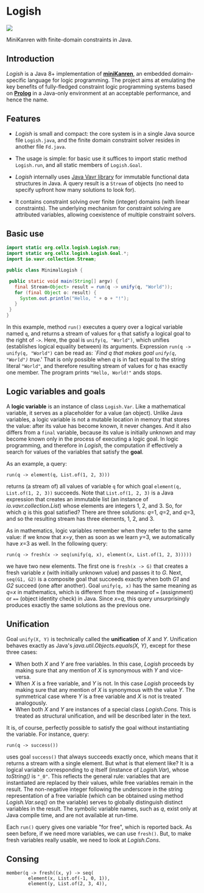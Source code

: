 # Logish

![](https://github.com/dragan-ivanovic/logish/workflows/build+tests/badge.svg)

MiniKanren with finite-domain constraints in Java.

## Introduction

_Logish_ is a Java 8+ implementation of
[**miniKanren**](http://minikanren.org/), an embedded domain-specific
language for logic programming. The project aims at emulating the key
benefits of fully-fledged constraint logic programming systems based on 
[**Prolog**](https://en.wikipedia.org/wiki/Prolog) in a Java-only 
environment at an acceptable performance, and hence the name.

## Features

  - _Logish_ is small and compact: the core system is in a single Java
    source file `Logish.java`, and the finite domain constraint solver
    resides in another file `Fd.java`.
  
  - The usage is simple: for basic use it suffices to import static
    method `Logish.run`, and all static members of `Logish.Goal`.
  
  - _Logish_ internally uses [Java Vavr library](https://www.vavr.io/)
    for immutable functional data structures in Java.  A query result
    is a `Stream` of objects (no need to specify upfront how many
    solutions to look for).
    
  - It contains constraint solving over finite (integer) domains (with linear
    constraints).  The underlying mechanism for constraint solving are attributed 
    variables, allowing coexistence of multiple constraint solvers.
    
  
## Basic use

```java
import static org.cellx.logish.Logish.run;
import static org.cellx.logish.Logish.Goal.*;
import io.vavr.collection.Stream;

public class MinimalLogish {

 public static void main(String[] argv) {
   final Stream<Object> result = run(q -> unify(q, "World"));
   for (final Object o: result) {
     System.out.println("Hello, " + o + "!");
   }
 }
}
```

In this example, method `run()` executes a query over a logical variable
named `q`, and returns a stream of values for `q` that satisfy a
logical goal to the right of `->`.  Here, the goal is `unify(q,
"World")`, which unifies (establishes logical equality between)
its arguments.  Expression `run(q -> unify(q, "World")` can be read as: \`_Find q
that makes goal `unify(q, "World")` true_.' That is only possible when _q_ is in 
fact equal to the string literal `"World"`, and therefore resulting
stream of values for _q_ has exactly one member. The program prints
`"Hello, World!"` ands stops.


## Logic variables and goals

A **logic variable** is an instance of class `Logish.Var`.  Like a
mathematical variable, it serves as a placeholder for a value (an
object).  Unlike Java variables, a logic variable is not a mutable location in
memory that stores the value: after its value has become known, it
never changes.  And it also differs from a `final` variable, because its value 
is initially unknown and may become known only in the process of executing a logic goal. 
In logic programming, and therefore in _Logish_, the
computation if effectively a search for values of the variables that
satisfy the **goal**.

As an example, a query:

```
run(q -> element(q, List.of(1, 2, 3)))
```

returns (a stream of) all values of variable `q` for which goal `element(q,
List.of(1, 2, 3))` succeeds.  Note that `List.of(1, 2, 3)` is a Java
expression that creates an immutable list (an instance of
_io.vavr.collection.List_) whose elements are integers 1, 2, and 3.  So, for
which _q_ is this goal satisfied?  There are three solutions: _q_=1, _q_=2,
and _q_=3, and so the resulting stream has three elements, 1, 2, and 3.

As in mathematics, logic variables remember when they refer to the same value:
if we know that _x_=_y_, then as soon as we learn _y_=3, we
automatically have _x_=3 as well.  In the following
query:

```
run(q -> fresh(x -> seq(unify(q, x), element(x, List.of(1, 2, 3)))))
```

we have two new elements.  The first one is `fresh(x -> G)` that creates a
fresh variable _x_ (with initially unknown value) and passes it to _G_.  Next,
`seq(G1, G2)` is a composite goal that succeeds exactly
when both _G1_ and _G2_ succeed (one after another). Goal `unify(q, x)` has the same
meaning as _q_=_x_ in mathematics, which is different from the meaning of `=` 
(assignment) or `==` (object identity check) in Java.  Since _x_=_q_, this query unsurprisingly
produces exactly the same solutions as the previous one.  

## Unification

Goal `unify(X, Y)` is technically called the **unification** of _X_ and
_Y_.  Unification behaves exactly as Java's _java.util.Objects.equals(X, Y)_, except
for these three cases:

  * When both _X_ and _Y_ are free variables.  In this case, _Logish_ proceeds
    by making sure that any mention of _X_ is synonymous with _Y_ and
    vice-versa.
  * When _X_ is a free variable, and _Y_ is not.  In this case _Logish_
    proceeds by making sure that any mention of _X_ is synonymous with the
    value _Y_. The symmetrical case where _Y_ is a free variable and _X_ is
    not is treated analogously.
  * When both _X_ and _Y_ are instances of a special class _Logish.Cons_.
    This is treated as structural unification, and will be described later in
    the text.
    
It is, of course, perfectly possible to satisfy the goal without instantiating
the variable.  For instance, query:

```
run(q -> success())
```

uses goal `success()` that always succeeds exactly once, which means that it
returns a stream with a single element.  But what is that element like?  It is
a logical variable corresponding to _q_ itself (instance of _Logish.Var_),
whose _toString()_ is `"_0"`.  This reflects the general rule: variables that
are instantiated are replaced by their values, while free variables remain in
the result.  The non-negative integer following the underscore in the string
representation of a free variable (which can be obtained using method
_Logish.Var.seq()_ on the variable) serves to globally distinguish distinct
variables in the result. The symbolic variable names, such as _q_, exist only
at Java compile time, and are not available at run-time.

Each `run()` query gives one variable "for free", which is reported back. As
seen before, if we need more variables, we can use `fresh()`.  But, to make
fresh variables really usable, we need to look at _Logish.Cons_.

## Consing



```
member(q -> fresh((x, y) -> seq(
        element(x, List.of(-1, 0, 1)),
        element(y, List.of(2, 3, 4)),
        
```

